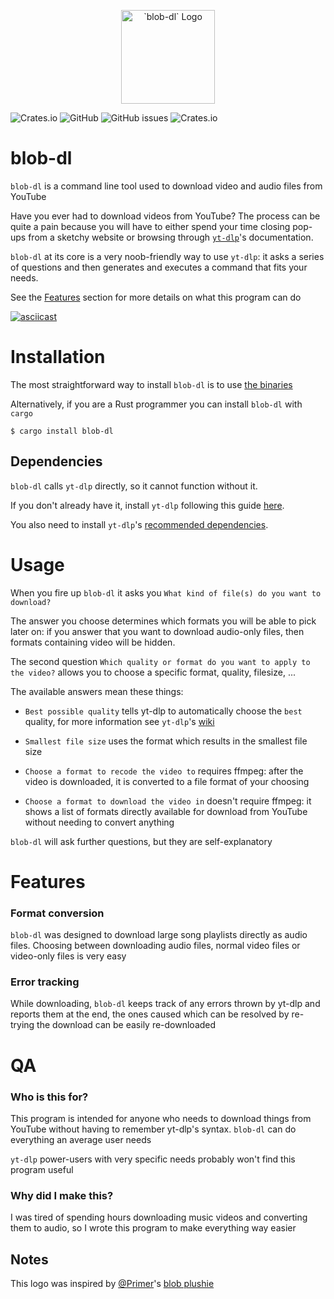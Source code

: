 <p align="center">
    <a>
    <img alt="`blob-dl` Logo" src="../assets/blob-dl-logo-v1.png" height="150">
  </a>
</p>

![Crates.io](https://img.shields.io/crates/d/blob-dl?color=%2325BE5D)
![GitHub](https://img.shields.io/badge/license-MIT-blue)
![GitHub issues](https://img.shields.io/github/issues/MicheleCioccarelli/blob-dl)
![Crates.io](https://img.shields.io/crates/v/blob-dl)


# blob-dl
`blob-dl` is a command line tool used to download video and audio files from YouTube

Have you ever had to download videos from YouTube? 
The process can be quite a pain because you will have to either spend your time closing pop-ups from a sketchy website or browsing through [`yt-dlp`](https://github.com/yt-dlp/yt-dlp)'s documentation.


`blob-dl` at its core is a very noob-friendly way to use `yt-dlp`: it asks a series of questions and then generates and executes a command that fits your needs.

See the [Features](https://github.com/MicheleCioccarelli/blob-dl#features) section for more details on what this program can do

[![asciicast](https://asciinema.org/a/jZUokSc5oDms6vICdNTic1vxh.svg)](https://asciinema.org/a/jZUokSc5oDms6vICdNTic1vxh)


# Installation
The most straightforward way to install `blob-dl` is to use [the binaries](https://github.com/MicheleCioccarelli/blob-dl/releases/tag/v1.0.0)

Alternatively, if you are a Rust programmer you can install `blob-dl` with `cargo`

```
$ cargo install blob-dl
```
## Dependencies
`blob-dl` calls `yt-dlp` directly, so it cannot function without it.

If you don't already have it, install `yt-dlp` following this guide [here](https://github.com/yt-dlp/yt-dlp#installation).

You also need to install `yt-dlp`'s [recommended dependencies](https://github.com/yt-dlp/yt-dlp#dependencies).

# Usage
When you fire up `blob-dl` it asks you `What kind of file(s) do you want to download?` 

The answer you choose determines which formats you will be able to pick later on: if you answer that you want to download audio-only files, then formats containing video will be hidden.

The second question `Which quality or format do you want to apply to the video?` allows you to choose a specific format, quality, filesize, ...  

The available answers mean these things:

- `Best possible quality` tells yt-dlp to automatically choose the `best` quality, for more information see `yt-dlp`'s [wiki](https://github.com/yt-dlp/yt-dlp#format-selection)

- `Smallest file size` uses the format which results in the smallest file size

- `Choose a format to recode the video to` requires ffmpeg: after the video is downloaded, it is converted to a file format of your choosing

- `Choose a format to download the video in` doesn't require ffmpeg: it shows a list of formats directly available for download from YouTube without needing to convert anything


`blob-dl` will ask further questions, but they are self-explanatory

# Features

### Format conversion
`blob-dl` was designed to download large song playlists directly as audio files. Choosing between downloading audio files, normal video files or video-only files is very easy

### Error tracking

While downloading, `blob-dl` keeps track of any errors thrown by yt-dlp and reports them at the end, the ones caused which can be resolved by re-trying the download can be easily re-downloaded


# QA
### Who is this for?
This program is intended for anyone who needs to download things from YouTube without having to remember yt-dlp's syntax. `blob-dl` can do everything an average user needs

`yt-dlp` power-users with very specific needs probably won't find this program useful

### Why did I make this?
I was tired of spending hours downloading music videos and converting them to audio, so I wrote this program to make everything way easier



## Notes
This logo was inspired by [@Primer](https://www.youtube.com/c/PrimerLearning)'s [blob plushie](https://store.dftba.com/collections/primer/products/primer-blob-plushie)
